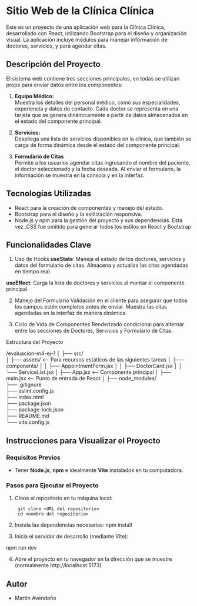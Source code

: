 # Sitio Web de la Clínica Clínica

Este es un proyecto de una aplicación web para la Clínica Clínica, desarrollado con React, utilizando Bootstrap para el diseño y organización visual. La aplicación incluye módulos para manejar información de doctores, servicios, y para agendar citas.

## Descripción del Proyecto

El sistema web contiene tres secciones principales, en todas se utilizan props para enviar datos entre los componentes:

1. **Equipo Médico:**  
Muestra los detalles del personal médico, como sus especialidades, experiencia y datos de contacto. Cada doctor se representa en una tarjeta que se genera dinámicamente a partir de datos almacenados en el estado del componente principal. 

2. **Servicios:**  
Despliega una lista de servicios disponibles en la clínica, que también se carga de forma dinámica desde el estado del componente principal.

3. **Formulario de Citas**  
Permite a los usuarios agendar citas ingresando el nombre del paciente, el doctor seleccionado y la fecha deseada. Al enviar el formulario, la información se muestra en la consola y en la interfaz.

## Tecnologías Utilizadas

- React para la creación de componentes y manejo del estado.
- Bootstrap para el diseño y la estilización responsiva.
- Node.js y npm para la gestión del proyecto y sus dependencias.
Esta vez .CSS fue omitido para generar todos los estilos en React y Bootstrap

## Funcionalidades Clave
1. Uso de Hooks
**useState**:
Maneja el estado de los doctores, servicios y datos del formulario de citas.
Almacena y actualiza las citas agendadas en tiempo real.

**useEffect**:
Carga la lista de doctores y servicios al montar el componente principal.

2. Manejo del Formulario
Validación en el cliente para asegurar que todos los campos estén completos antes de enviar.
Muestra las citas agendadas en la interfaz de manera dinámica.

3. Ciclo de Vida de Componentes
Renderizado condicional para alternar entre las secciones de Doctores, Servicios y Formulario de Citas.

Estructura del Proyecto

/evaluacion-m4-ej-1
│
├── src/                   
│   ├── assets/              <-- Para recursos estáticos de las siguientes tareas
│   ├── components/ 
│   │   ├── AppointmentForm.jsx
│   │   ├── DoctorCard.jsx
│   │   └── ServiceList.jsx
│   ├── App.jsx              <-- Componente principal
│   ├── main.jsx             <-- Punto de entrada de React
│
├── node_modules/        
├── .gitignore               
├── eslint.config.js        
├── index.html            
├── package.json           
├── package-lock.json     
├── README.md           
└── vite.config.js           

## Instrucciones para Visualizar el Proyecto

### Requisitos Previos

- Tener **Node.js**, **npm** e idealmente **Vite** instalados en tu computadora.

### Pasos para Ejecutar el Proyecto

1. Clona el repositorio en tu máquina local:

        git clone <URL del repositorio>
        cd <nombre del repositorio>

2. Instala las dependencias necesarias:
npm install

3. Inicia el servidor de desarrollo (mediante Vite):

npm run dev

4. Abre el proyecto en tu navegador en la dirección que se muestre (normalmente http://localhost:5173).

## Autor

- Martín Avendaño